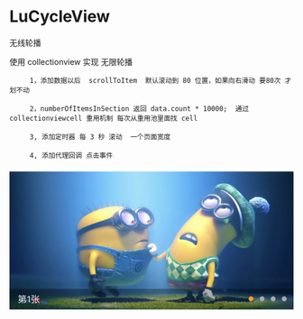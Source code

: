 # LuCycleView
无线轮播

 使用 collectionview  实现 无限轮播
        
         1，添加数据以后  scrollToItem  默认滚动到 80 位置，如果向右滑动 要80次 才划不动
         
         2，numberOfItemsInSection 返回 data.count * 10000;  通过 collectionviewcell 重用机制 每次从重用池里面找 cell
         
         3, 添加定时器 每 3 秒 滚动  一个页面宽度
         
         4, 添加代理回调 点击事件
         

         
![image](https://github.com/luzhilei/LuCycleView/blob/master/LuCycleView/Assets.xcassets/pic.imageset/pic.png)
